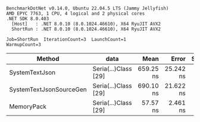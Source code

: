```

BenchmarkDotNet v0.14.0, Ubuntu 22.04.5 LTS (Jammy Jellyfish)
AMD EPYC 7763, 1 CPU, 4 logical and 2 physical cores
.NET SDK 8.0.403
  [Host]   : .NET 8.0.10 (8.0.1024.46610), X64 RyuJIT AVX2
  ShortRun : .NET 8.0.10 (8.0.1024.46610), X64 RyuJIT AVX2

Job=ShortRun  IterationCount=3  LaunchCount=1  
WarmupCount=3  

```
| Method                  | data                 | Mean      | Error     | StdDev   | Min       | Max       | Gen0   | Allocated |
|------------------------ |--------------------- |----------:|----------:|---------:|----------:|----------:|-------:|----------:|
| SystemTextJson          | Seria(...)Class [29] | 659.25 ns | 25.242 ns | 1.384 ns | 658.31 ns | 660.84 ns | 0.0038 |     392 B |
| SystemTextJsonSourceGen | Seria(...)Class [29] | 690.10 ns | 21.622 ns | 1.185 ns | 689.19 ns | 691.44 ns | 0.0048 |     464 B |
| MemoryPack              | Seria(...)Class [29] |  57.57 ns |  2.461 ns | 0.135 ns |  57.46 ns |  57.72 ns | 0.0014 |     120 B |
